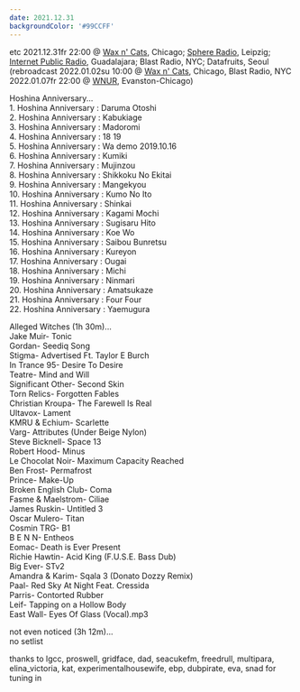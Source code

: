 ```yaml
---
date: 2021.12.31
backgroundColor: '#99CCFF'
---
```


etc 2021.12.31fr 22:00 @ [Wax n' Cats](http://www.twitch.tv/waxncats), Chicago; [Sphere Radio](http://www.sphere-radio.net/), Leipzig; [Internet Public Radio](http://www.internetpublicradio.live/), Guadalajara; Blast Radio, NYC; Datafruits, Seoul  
(rebroadcast 2022.01.02su 10:00 @ [Wax n' Cats](http://www.twitch.tv/waxncats), Chicago, Blast Radio, NYC  
2022.01.07fr 22:00 @ [WNUR](http://www.wnur.org/), Evanston-Chicago)  

Hoshina Anniversary...  
1\. Hoshina Anniversary : Daruma Otoshi  
2\. Hoshina Anniversary : Kabukiage  
3\. Hoshina Anniversary : Madoromi  
4\. Hoshina Anniversary : 18 19  
5\. Hoshina Anniversary : Wa demo 2019.10.16  
6\. Hoshina Anniversary : Kumiki  
7\. Hoshina Anniversary : Mujinzou  
8\. Hoshina Anniversary : Shikkoku No Ekitai  
9\. Hoshina Anniversary : Mangekyou  
10\. Hoshina Anniversary : Kumo No Ito  
11\. Hoshina Anniversary : Shinkai  
12\. Hoshina Anniversary : Kagami Mochi  
13\. Hoshina Anniversary : Sugisaru Hito  
14\. Hoshina Anniversary : Koe Wo  
15\. Hoshina Anniversary : Saibou Bunretsu  
16\. Hoshina Anniversary : Kureyon  
17\. Hoshina Anniversary : Ougai  
18\. Hoshina Anniversary : Michi  
19\. Hoshina Anniversary : Ninmari  
20\. Hoshina Anniversary : Amatsukaze  
21\. Hoshina Anniversary : Four Four  
22\. Hoshina Anniversary : Yaemugura  

Alleged Witches (1h 30m)...  
Jake Muir- Tonic  
Gordan- Seediq Song  
Stigma- Advertised Ft. Taylor E Burch  
In Trance 95- Desire To Desire  
Teatre- Mind and Will  
Significant Other- Second Skin  
Torn Relics- Forgotten Fables  
Christian Kroupa- The Farewell Is Real  
Ultavox- Lament  
KMRU & Echium- Scarlette  
Varg- Attributes (Under Beige Nylon)  
Steve Bicknell- Space 13  
Robert Hood- Minus  
Le Chocolat Noir- Maximum Capacity Reached  
Ben Frost- Permafrost  
Prince- Make-Up  
Broken English Club- Coma  
Fasme & Maelstrom- Ciliae  
James Ruskin- Untitled 3  
Oscar Mulero- Titan  
Cosmin TRG- B1  
B E N N- Entheos  
Eomac- Death is Ever Present  
Richie Hawtin- Acid King (F.U.S.E. Bass Dub)  
Big Ever- STv2  
Amandra & Karim- Sqala 3 (Donato Dozzy Remix)  
Paal- Red Sky At Night Feat. Cressida  
Parris- Contorted Rubber  
Leif- Tapping on a Hollow Body  
East Wall- Eyes Of Glass (Vocal).mp3  

not even noticed (3h 12m)...  
no setlist  

thanks to lgcc, proswell, gridface, dad, seacukefm, freedrull, multipara, elina\_victoria, kat, experimentalhousewife, ebp, dubpirate, eva, snad for tuning in